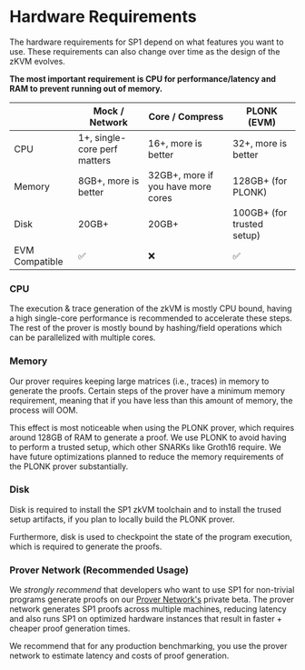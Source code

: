 # Hardware Requirements

The hardware requirements for SP1 depend on what features you want to use. These requirements can also
change over time as the design of the zKVM evolves. 

**The most important requirement is CPU for performance/latency and RAM to prevent running out of memory.**

|                | Mock / Network               | Core / Compress                    | PLONK (EVM)                |
|----------------|------------------------------|------------------------------------|----------------------------|
| CPU            | 1+, single-core perf matters | 16+, more is better                | 32+, more is better        |
| Memory         | 8GB+, more is better         | 32GB+, more if you have more cores | 128GB+ (for PLONK)         |
| Disk           | 20GB+                        | 20GB+                              | 100GB+ (for trusted setup) |
| EVM Compatible | ✅                            | ❌                                  | ✅                          |

### CPU

The execution & trace generation of the zkVM is mostly CPU bound, having a high single-core 
performance is recommended to accelerate these steps. The rest of the prover is mostly bound by hashing/field operations
which can be parallelized with multiple cores.

### Memory

Our prover requires keeping large matrices (i.e., traces) in memory to generate the proofs. Certain steps of the prover
have a minimum memory requirement, meaning that if you have less than this amount of memory, the process will OOM.

This effect is most noticeable when using the PLONK prover, which requires around 128GB of RAM to generate a proof. We use PLONK to avoid
having to perform a trusted setup, which other SNARKs like Groth16 require. We have future optimizations planned to reduce
the memory requirements of the PLONK prover substantially.

### Disk

Disk is required to install the SP1 zkVM toolchain and to install the trused setup artifacts, if you plan to locally build the PLONK prover.

Furthermore, disk is used to checkpoint the state of the program execution, which is required to generate the proofs. 

### Prover Network (Recommended Usage)

<!-- TODO: link to prover netwokr section -->
We *strongly recommend* that developers who want to use SP1 for non-trivial programs generate proofs on our [Prover Network's](...) private beta. The prover network generates SP1 proofs across multiple machines, reducing latency and also runs SP1 on optimized hardware instances that result in faster + cheaper proof generation times.

We recommend that for any production benchmarking, you use the prover network to estimate latency and costs of proof generation.